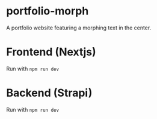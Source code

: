 # portfolio-morph
A portfolio website featuring a morphing text in the center.

# Frontend (Nextjs) 
Run with `npm run dev` 

# Backend (Strapi)
Run with `npm run dev`
